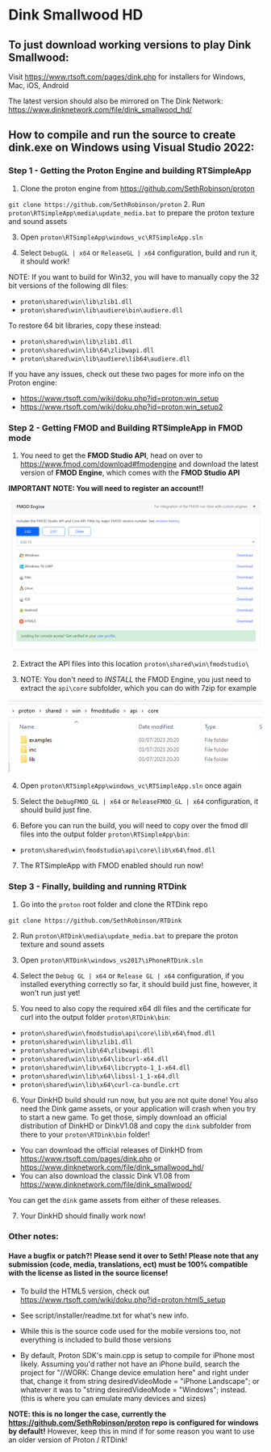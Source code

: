 # Dink Smallwood HD

## To just download working versions to play Dink Smallwood:

Visit https://www.rtsoft.com/pages/dink.php for installers for Windows, Mac, iOS, Android

The latest version should also be mirrored on The Dink Network: https://www.dinknetwork.com/file/dink_smallwood_hd/


## How to compile and run the source to create dink.exe on Windows using Visual Studio 2022:
### Step 1 - Getting the Proton Engine and building RTSimpleApp

1. Clone the proton engine from https://github.com/SethRobinson/proton

`git clone https://github.com/SethRobinson/proton`
2. Run `proton\RTSimpleApp\media\update_media.bat` to prepare the proton texture and sound assets


3. Open `proton\RTSimpleApp\windows_vc\RTSimpleApp.sln`


4. Select `DebugGL | x64` or `ReleaseGL | x64` configuration, build and run it, it should work!

NOTE: If you want to build for Win32, you will have to manually copy the 32 bit versions of the following dll files:
* `proton\shared\win\lib\zlib1.dll`
* `proton\shared\win\lib\audiere\bin\audiere.dll`

To restore 64 bit libraries, copy these instead:
* `proton\shared\win\lib\zlib1.dll`
* `proton\shared\win\lib\64\zlibwapi.dll`
* `proton\shared\win\lib\audiere\lib64\audiere.dll`

If you have any issues, check out these two pages for more info on the Proton engine:
* https://www.rtsoft.com/wiki/doku.php?id=proton:win_setup
* https://www.rtsoft.com/wiki/doku.php?id=proton:win_setup2

### Step 2 - Getting FMOD and Building RTSimpleApp in FMOD mode
1. You need to get the **FMOD Studio API**, head on over to https://www.fmod.com/download#fmodengine and download the latest version of **FMOD Engine**, which comes with the **FMOD Studio API** 

**IMPORTANT NOTE: You will need to register an account!!**

![](doc/images/fmod_download_example.png)

2. Extract the API files into this location `proton\shared\win\fmodstudio\`


3. NOTE: You don't need to *INSTALL* the FMOD Engine, you just need to extract the `api\core` subfolder, which you can do with 7zip for example

![](doc/images/fmod_libraries.png)

4. Open `proton\RTSimpleApp\windows_vc\RTSimpleApp.sln` once again


5. Select the `DebugFMOD_GL | x64` or `ReleaseFMOD_GL | x64` configuration, it should build just fine.


6. Before you can run the build, you will need to copy over the fmod dll files into the output folder `proton\RTSimpleApp\bin`:
* `proton\shared\win\fmodstudio\api\core\lib\x64\fmod.dll`

7. The RTSimpleApp with FMOD enabled should run now!

### Step 3 - Finally, building and running RTDink

1. Go into the `proton` root folder and clone the RTDink repo

`git clone https://github.com/SethRobinson/RTDink`

2. Run `proton\RTDink\media\update_media.bat` to prepare the proton texture and sound assets


3. Open `proton\RTDink\windows_vs2017\iPhoneRTDink.sln`


4. Select the `Debug GL | x64` or `Release GL | x64` configuration, if you installed everything correctly so far, it should build just fine, however, it won't run just yet!


5. You need to also copy the required x64 dll files and the certificate for curl into the output folder `proton\RTDink\bin`:
* `proton\shared\win\fmodstudio\api\core\lib\x64\fmod.dll`
* `proton\shared\win\lib\zlib1.dll`
* `proton\shared\win\lib\64\zlibwapi.dll`
* `proton\shared\win\lib\x64\libcurl-x64.dll`
* `proton\shared\win\lib\x64\libcrypto-1_1-x64.dll`
* `proton\shared\win\lib\x64\libssl-1_1-x64.dll`
* `proton\shared\win\lib\x64\curl-ca-bundle.crt`

6. Your DinkHD build should run now, but you are not quite done! You also need the Dink game assets, or your application will crash when you try to start a new game. To get those, simply download an official distribution of DinkHD or DinkV1.08 and copy the `dink` subfolder from there to your `proton\RTDink\bin` folder!
* You can download the official releases of DinkHD from https://www.rtsoft.com/pages/dink.php or https://www.dinknetwork.com/file/dink_smallwood_hd/ 
* You can also download the classic Dink V1.08 from https://www.dinknetwork.com/file/dink_smallwood/

You can get the `dink` game assets from either of these releases.

7. Your DinkHD should finally work now!

### Other notes:

#### Have a bugfix or patch?! Please send it over to Seth!  Please note that any submission (code, media, translations, ect) must be 100% compatible with the license as listed in the source license!

* To build the HTML5 version, check out https://www.rtsoft.com/wiki/doku.php?id=proton:html5_setup


* See script/installer/readme.txt for what's new info.


* While this is the source code used for the mobile versions too, not everything is included to build those versions
 

* By default, Proton SDK's main.cpp is setup to compile for iPhone most likely.  Assuming you'd rather not have an iPhone build, search the project for "//WORK: Change device emulation here" and right under that,
  change it from string desiredVideoMode = "iPhone Landscape"; or whatever it was to "string desiredVideoMode = "Windows"; instead.  (this is where you can emulate many devices and sizes)

**NOTE: this is no longer the case, currently the https://github.com/SethRobinson/proton repo is configured for windows by default!** However, keep this in mind if for some reason you want to use an older version of Proton / RTDink!


